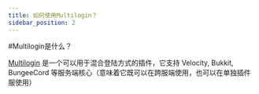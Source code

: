 ```yaml
---
title: 如何使用Multilogin？
sidebar_position: 2
---
```


#Multilogin是什么？

[Multilogin](https://github.com/CaaMoe/Multilogin) 是一个可以用于混合登陆方式的插件，它支持 Velocity, Bukkit, BungeeCord 等服务端核心（意味着它既可以在跨服端使用，也可以在单独插件服使用）
